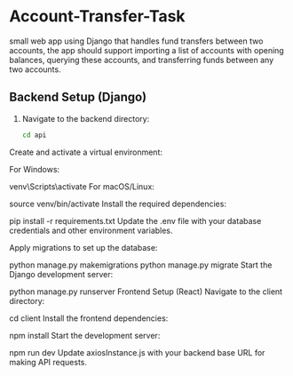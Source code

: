 # Account-Transfer-Task
small web app using Django that handles fund transfers between two accounts, the app should support importing a list of accounts with opening balances, querying these accounts, and transferring funds between any two accounts.

## Backend Setup (Django)

1. Navigate to the backend directory:
   ```bash
   cd api
Create and activate a virtual environment:

For Windows:
 
venv\Scripts\activate
For macOS/Linux:
 
source venv/bin/activate
Install the required dependencies:

 
pip install -r requirements.txt
Update the .env file with your database credentials and other environment variables.

Apply migrations to set up the database:

 
python manage.py makemigrations
python manage.py migrate
Start the Django development server:

 
python manage.py runserver
Frontend Setup (React)
Navigate to the client directory:

 
cd client
Install the frontend dependencies:

 
npm install
Start the development server:

 
npm run dev
Update axiosInstance.js with your backend base URL for making API requests.
